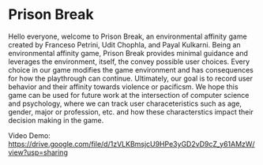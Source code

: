 # Prison Break

Hello everyone, welcome to Prison Break, an environmental affinity game created by Franceso Petrini, Udit Chophla, and Payal Kulkarni. Being an environmental affinity game, Prison Break provides minimal guidance and leverages the environment, itself, the convey possible user choices. Every choice in our game modifies the game environment and has consequences for how the playthrough can continue. Ultimately, our goal is to record user behavior and their affinity towards violence or pacificsm. We hope this game can be used for future work at the intersection of computer science and psychology, where we can track user characeteristics such as age, gender, major or profession, etc. and how these characterstics impact their decision making in the game. 

Video Demo: https://drive.google.com/file/d/1zVLKBmsjcU9HPe3yGD2vD9cZ_y61AMzW/view?usp=sharing
